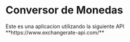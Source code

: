 <h1>Conversor de Monedas</h1>
<p>Este es una aplicacion utilizando la siguiente API **https://www.exchangerate-api.com/** </p>
